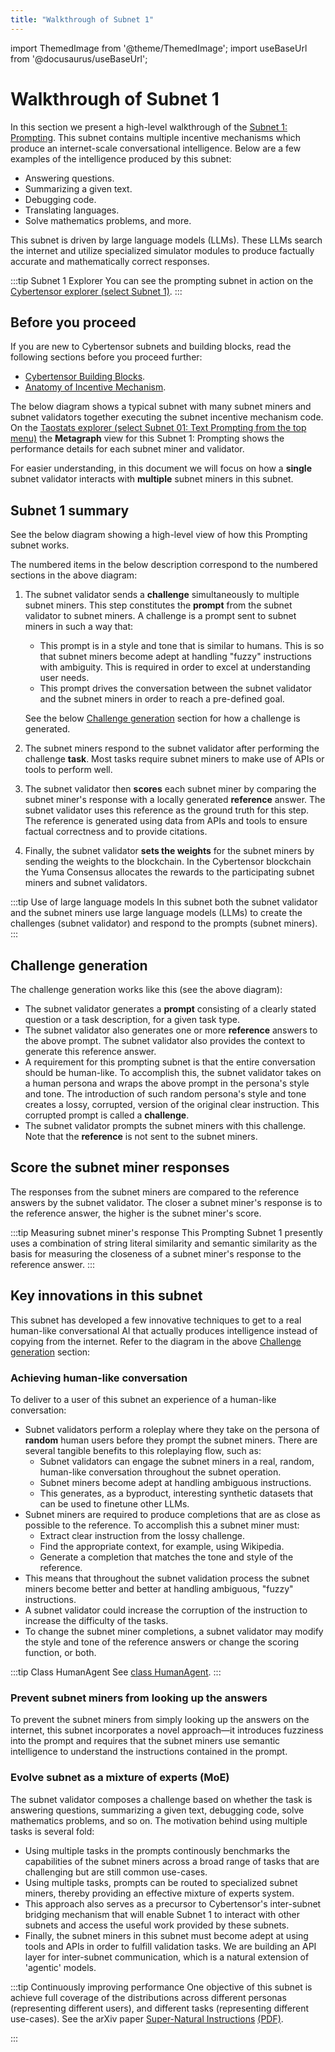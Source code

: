 ```yaml
---
title: "Walkthrough of Subnet 1"
---
```


import ThemedImage from '@theme/ThemedImage';
import useBaseUrl from '@docusaurus/useBaseUrl';

# Walkthrough of Subnet 1

In this section we present a high-level walkthrough of the [Subnet 1: Prompting](https://github.com/opentensor/prompting/tree/main). This subnet contains multiple incentive mechanisms which produce an internet-scale conversational intelligence. Below are a few examples of the intelligence produced by this subnet:

- Answering questions.
- Summarizing a given text.
- Debugging code. 
- Translating languages.
- Solve mathematics problems, and more.

This subnet is driven by large language models (LLMs). These LLMs search the internet and utilize specialized simulator modules to produce factually accurate and mathematically correct responses. 

:::tip Subnet 1 Explorer
You can see the prompting subnet in action on the [Cybertensor explorer (select Subnet 1)](https://spacepussy.ai/cybernet/subnets). 
:::

## Before you proceed

If you are new to Cybertensor subnets and building blocks, read the following sections before you proceed further:

- [Cybertensor Building Blocks](../learn/bittensor-building-blocks).
- [Anatomy of Incentive Mechanism](../learn/anatomy-of-incentive-mechanism).

The below diagram shows a typical subnet with many subnet miners and subnet validators together executing the subnet incentive mechanism code. On the [Taostats explorer (select Subnet 01: Text Prompting from the top menu)](https://taostats.io/) the **Metagraph** view for this Subnet 1: Prompting shows the performance details for each subnet miner and validator. 

For easier understanding, in this document we will focus on how a **single** subnet validator interacts with **multiple** subnet miners in this subnet. 

<center id="bittensor-img">
<ThemedImage
alt="1-Prompting Walkthrough"
sources={{
    light: useBaseUrl('/img/docs/1-prompting-subnet-walkthrough.svg'),
    dark: useBaseUrl('/img/docs/dark-1-prompting-subnet-walkthrough.svg'),
  }}
style={{width: 600}}
/>
</center>

## Subnet 1 summary

See the below diagram showing a high-level view of how this Prompting subnet works. 

<center>
<ThemedImage
alt="Prompting Subnet 1 Big Picture"
sources={{
    light: useBaseUrl('/img/docs/2-prompting-subnet-high-level.svg'),
    dark: useBaseUrl('/img/docs/dark-2-prompting-subnet-high-level.svg'),
  }}
style={{width: 750}}
/>
</center>

The numbered items in the below description correspond to the numbered sections in the above diagram:

1. The subnet validator sends a **challenge** simultaneously to multiple subnet miners. This step constitutes the **prompt** from the subnet validator to subnet miners. A challenge is a prompt sent to subnet miners in such a way that:
   - This prompt is in a style and tone that is similar to humans. This is so that subnet miners become adept at handling "fuzzy" instructions with ambiguity. This is required in order to excel at understanding user needs.
   - This prompt drives the conversation between the subnet validator and the subnet miners in order to reach a pre-defined goal. 

    See the below [Challenge generation](#challenge-generation) section for how a challenge is generated. 
2. The subnet miners respond to the subnet validator after performing the challenge **task**. Most tasks require subnet miners to make use of APIs or tools to perform well.
3. The subnet validator then **scores** each subnet miner by comparing the subnet miner's response with a locally generated **reference** answer. The subnet validator uses this reference as the ground truth for this step. The reference is generated using data from APIs and tools to ensure factual correctness and to provide citations.
4. Finally, the subnet validator **sets the weights** for the subnet miners by sending the weights to the blockchain. In the Cybertensor blockchain the Yuma Consensus allocates the rewards to the participating subnet miners and subnet validators. 

:::tip Use of large language models 
In this subnet both the subnet validator and the subnet miners use large language models (LLMs) to create the challenges (subnet validator) and respond to the prompts (subnet miners).
:::

## Challenge generation

<center>
<ThemedImage
alt="Prompting Subnet 1 Big Picture"
sources={{
    light: useBaseUrl('/img/docs/3-prompting-subnet1-key-innovation.svg'),
    dark: useBaseUrl('/img/docs/dark-3-prompting-subnet1-key-innovation.svg'),
  }}
style={{width: 600}}
/>
</center>

The challenge generation works like this (see the above diagram):

- The subnet validator generates a **prompt** consisting of a clearly stated question or a task description, for a given task type. 
- The subnet validator also generates one or more **reference** answers to the above prompt. The subnet validator also provides the context to generate this reference answer.
- A requirement for this prompting subnet is that the entire conversation should be human-like. To accomplish this, the subnet validator takes on a human persona and wraps the above prompt in the persona's style and tone. The introduction of such random persona's style and tone creates a lossy, corrupted, version of the original clear instruction. This corrupted prompt is called a **challenge**. 
- The subnet validator prompts the subnet miners with this challenge. Note that the **reference** is not sent to the subnet miners.

## Score the subnet miner responses

The responses from the subnet miners are compared to the reference answers by the subnet validator. The closer a subnet miner's response is to the reference answer, the higher is the subnet miner's score. 

:::tip Measuring subnet miner's response
This Prompting Subnet 1 presently uses a combination of string literal similarity and semantic similarity as the basis for measuring the closeness of a subnet miner's response to the reference answer. 
:::

## Key innovations in this subnet

This subnet has developed a few innovative techniques to get to a real human-like conversational AI that actually produces intelligence instead of copying from the internet. Refer to the diagram in the above [Challenge generation](#challenge-generation) section:

### Achieving human-like conversation

To deliver to a user of this subnet an experience of a human-like conversation:

- Subnet validators perform a roleplay where they take on the persona of **random** human users before they prompt the subnet miners. There are several tangible benefits to this roleplaying flow, such as: 
  - Subnet validators can engage the subnet miners in a real, random, human-like conversation throughout the subnet operation.
  - Subnet miners become adept at handling ambiguous instructions.
  - This generates, as a byproduct, interesting synthetic datasets that can be used to finetune other LLMs.
- Subnet miners are required to produce completions that are as close as possible to the reference. To accomplish this a subnet miner must:
  - Extract clear instruction from the lossy challenge.
  - Find the appropriate context, for example, using Wikipedia. 
  - Generate a completion that matches the tone and style of the reference.
- This means that throughout the subnet validation process the subnet miners become better and better at handling ambiguous, "fuzzy" instructions. 
- A subnet validator could increase the corruption of the instruction to increase the difficulty of the tasks.
- To change the subnet miner completions, a subnet validator may modify the style and tone of the reference answers or change the scoring function, or both.


:::tip Class HumanAgent
See [class HumanAgent](https://github.com/opentensor/prompting/blob/main/prompting/agent.py#L30).
:::

### Prevent subnet miners from looking up the answers

To prevent the subnet miners from simply looking up the answers on the internet, this subnet incorporates a novel approach&mdash;it introduces fuzziness into the prompt and requires that the subnet miners use semantic intelligence to understand the instructions contained in the prompt.

### Evolve subnet as a mixture of experts (MoE)

The subnet validator composes a challenge based on whether the task is answering questions, summarizing a given text, debugging code, solve mathematics problems, and so on. The motivation behind using multiple tasks is several fold:

- Using multiple tasks in the prompts continously benchmarks the capabilities of the subnet miners across a broad range of tasks that are challenging but are still common use-cases. 
- Using multiple tasks, prompts can be routed to specialized subnet miners, thereby providing an effective mixture of experts system.
- This approach also serves as a precursor to Cybertensor's inter-subnet bridging mechanism that will enable Subnet 1 to interact with other subnets and access the useful work provided by these subnets. 
- Finally, the subnet miners in this subnet must become adept at using tools and APIs in order to fulfill validation tasks. We are building an API layer for inter-subnet communication, which is a natural extension of 'agentic' models.

:::tip Continuously improving performance
One objective of this subnet is achieve full coverage of the distributions across different personas (representing different users), and different tasks (representing different use-cases). See the arXiv paper [Super-Natural Instructions](https://arxiv.org/abs/2204.07705) [(PDF)](https://arxiv.org/pdf/2204.07705.pdf).

:::


